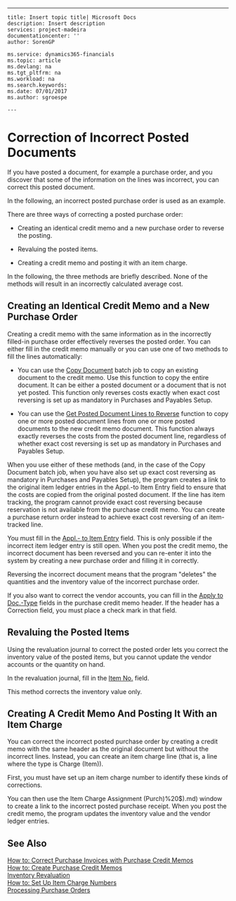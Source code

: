 ---
    title: Insert topic title| Microsoft Docs
    description: Insert description
    services: project-madeira
    documentationcenter: ''
    author: SorenGP

    ms.service: dynamics365-financials
    ms.topic: article
    ms.devlang: na
    ms.tgt_pltfrm: na
    ms.workload: na
    ms.search.keywords:
    ms.date: 07/01/2017
    ms.author: sgroespe

    ---
# Correction of Incorrect Posted Documents
If you have posted a document, for example a purchase order, and you discover that some of the information on the lines was incorrect, you can correct this posted document.  
  
 In the following, an incorrect posted purchase order is used as an example.  
  
 There are three ways of correcting a posted purchase order:  
  
-   Creating an identical credit memo and a new purchase order to reverse the posting.  
  
-   Revaluing the posted items.  
  
-   Creating a credit memo and posting it with an item charge.  
  
 In the following, the three methods are briefly described. None of the methods will result in an incorrectly calculated average cost.  
  
## Creating an Identical Credit Memo and a New Purchase Order  
 Creating a credit memo with the same information as in the incorrectly filled-in purchase order effectively reverses the posted order. You can either fill in the credit memo manually or you can use one of two methods to fill the lines automatically:  
  
-   You can use the [Copy Document](../-$-b_492-copy-purchase-document-$-duplicate.md) batch job to copy an existing document to the credit memo. Use this function to copy the entire document. It can be either a posted document or a document that is not yet posted. This function only reverses costs exactly when exact cost reversing is set up as mandatory in Purchases and Payables Setup.  
  
-   You can use the [Get Posted Document Lines to Reverse](../how-to-reverse-posted-document-lines.md) function to copy one or more posted document lines from one or more posted documents to the new credit memo document. This function always exactly reverses the costs from the posted document line, regardless of whether exact cost reversing is set up as mandatory in Purchases and Payables Setup.  
  
 When you use either of these methods \(and, in the case of the Copy Document batch job, when you have also set up exact cost reversing as mandatory in Purchases and Payables Setup\), the program creates a link to the original item ledger entries in the Appl.-to Item Entry field to ensure that the costs are copied from the original posted document. If the line has item tracking, the program cannot provide exact cost reversing because reservation is not available from the purchase credit memo. You can create a purchase return order instead to achieve exact cost reversing of an item-tracked line.  
  
 You must fill in the [Appl.- to Item Entry](../\($%20T_39_38%20Appl.-to%20Item%20Entry%20$\).md) field. This is only possible if the incorrect item ledger entry is still open. When you post the credit memo, the incorrect document has been reversed and you can re-enter it into the system by creating a new purchase order and filling it in correctly.  
  
 Reversing the incorrect document means that the program "deletes" the quantities and the inventory value of the incorrect purchase order.  
  
 If you also want to correct the vendor accounts, you can fill in the [Apply to Doc.-Type](../\($%20T_38_53%20Applies-to%20Doc.%20No.%20$\).md) fields in the purchase credit memo header. If the header has a Correction field, you must place a check mark in that field.  
  
## Revaluing the Posted Items  
 Using the revaluation journal to correct the posted order lets you correct the inventory value of the posted items, but you cannot update the vendor accounts or the quantity on hand.  
  
 In the revaluation journal, fill in the [Item No.](../\($%20T_83_5803%20Inventory%20Value%20\(Revalued\)%20$\).md) field.  
  
 This method corrects the inventory value only.  
  
## Creating A Credit Memo And Posting It With an Item Charge  
 You can correct the incorrect posted purchase order by creating a credit memo with the same header as the original document but without the incorrect lines. Instead, you can create an item charge line \(that is, a line where the type is Charge \(Item\)\).  
  
 First, you must have set up an item charge number to identify these kinds of corrections.  
  
 You can then use the Item Charge Assignment \(Purch\)%20$\).md) window to create a link to the incorrect posted purchase receipt. When you post the credit memo, the program updates the inventory value and the vendor ledger entries.  
  
## See Also  
 [How to: Correct Purchase Invoices with Purchase Credit Memos](../how-to-correct-purchase-invoices-with-purchase-credit-memos.md)   
 [How to: Create Purchase Credit Memos](../how-to-create-purchase-credit-memos.md)   
 [Inventory Revaluation](../inventory-revaluation.md)   
 [How to: Set Up Item Charge Numbers](../how-to-set-up-item-charge-numbers.md)   
 [Processing Purchase Orders](../processing-purchase-orders.md)